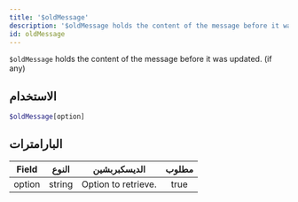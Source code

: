 ```yaml
---
title: '$oldMessage'
description: '$oldMessage holds the content of the message before it was updated. (if any)'
id: oldMessage
---
```


`$oldMessage` holds the content of the message before it was updated. (if any)

## الاستخدام

```php
$oldMessage[option]
```

## البارامترات

| Field  | النوع  | الديسكبربشين        | مطلوب |
| ------ | ------ | ------------------- |:-----:|
| option | string | Option to retrieve. | true  |